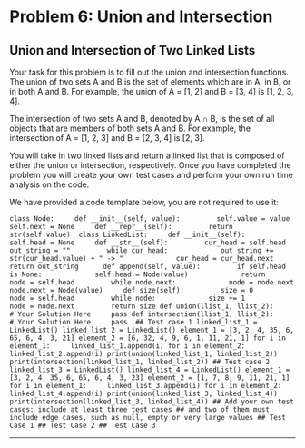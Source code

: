 # Problem 6: Union and Intersection

## Union and Intersection of Two Linked Lists

Your task for this problem is to fill out the union and intersection functions. The union of two sets A and B is the set of elements which are in A, in B, or in both A and B. For example, the union of A = \[1, 2\] and B = \[3, 4\] is \[1, 2, 3, 4\].

The intersection of two sets A and B, denoted by A ∩ B, is the set of all objects that are members of both sets A and B. For example, the intersection of A = \[1, 2, 3\] and B = \[2, 3, 4\] is \[2, 3\].

You will take in two linked lists and return a linked list that is composed of either the union or intersection, respectively. Once you have completed the problem you will create your own test cases and perform your own run time analysis on the code.

We have provided a code template below, you are not required to use it:

`class Node:     def __init__(self, value):         self.value = value        self.next = None     def __repr__(self):         return str(self.value)  class LinkedList:     def __init__(self):         self.head = None     def __str__(self):         cur_head = self.head         out_string = ""         while cur_head:             out_string += str(cur_head.value) + " -> "             cur_head = cur_head.next         return out_string      def append(self, value):         if self.head is None:             self.head = Node(value)             return         node = self.head         while node.next:             node = node.next         node.next = Node(value)     def size(self):         size = 0         node = self.head         while node:             size += 1             node = node.next         return size def union(llist_1, llist_2):     # Your Solution Here     pass def intersection(llist_1, llist_2):     # Your Solution Here     pass  ## Test case 1 linked_list_1 = LinkedList() linked_list_2 = LinkedList() element_1 = [3, 2, 4, 35, 6, 65, 6, 4, 3, 21] element_2 = [6, 32, 4, 9, 6, 1, 11, 21, 1] for i in element_1:     linked_list_1.append(i) for i in element_2:     linked_list_2.append(i) print(union(linked_list_1, linked_list_2)) print(intersection(linked_list_1, linked_list_2)) ## Test case 2 linked_list_3 = LinkedList() linked_list_4 = LinkedList() element_1 = [3, 2, 4, 35, 6, 65, 6, 4, 3, 23] element_2 = [1, 7, 8, 9, 11, 21, 1] for i in element_1:     linked_list_3.append(i) for i in element_2:     linked_list_4.append(i) print(union(linked_list_3, linked_list_4)) print(intersection(linked_list_3, linked_list_4)) ## Add your own test cases: include at least three test cases ## and two of them must include edge cases, such as null, empty or very large values ## Test Case 1 ## Test Case 2 ## Test Case 3`

---
